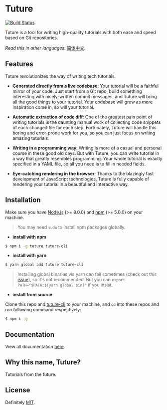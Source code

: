 # Tuture

[![Build Status](https://travis-ci.com/tutureproject/tuture.svg?branch=master)](https://travis-ci.com/tutureproject/tuture/)

Tuture is a tool for writing high-quality tutorials with both ease and speed based on Git repositories.

_Read this in other languages_: [简体中文](README.zh-CN.md).

## Features

Tuture revolutionizes the way of writing tech tutorials.

- **Generated directly from a live codebase**: Your tutorial will be a faithful mirror of your code. Just start from a Git repo, build something interesting with nicely-written commit messages, and Tuture will bring all the good things to your tutorial. Your codebase will grow as more inspiration come in, so will your tutorial.

- **Automatic extraction of code diff**: One of the greatest pain point of writing tutorials is the daunting manual work of collecting code snippets of each changed file for each step. Fortunately, Tuture will handle this boring and error-prone work for you, so you can just focus on writing amazing tuturials.

- **Writing in a programming way**: Writing is more of a casual and personal course in these good old days. But with Tuture, you can write tutorial in a way that greatly resembles programming. Your whole tutorial is exactly specified in a YAML file, so all you need is to fill in needed fields.

- **Eye-catching rendering in the browser**: Thanks to the blazingly fast development of JavaScript technologies, Tuture is fully capable of rendering your tutorial in a beautiful and interactive way.

## Installation

Make sure you have [Node.js](https://nodejs.org/) (>= 8.0.0) and [npm](https://www.npmjs.com/) (>= 5.0.0) on your machine.

> You may need `sudo` to install npm packages globally.

- **install with npm**

```bash
$ npm i -g tuture tuture-cli
```

- **install with yarn**

```bash
$ yarn global add tuture tuture-cli
```

> Installing global binaries via yarn can fail sometimes (check out this [issue](https://github.com/yarnpkg/yarn/issues/1321)), so it's not recommended. But you can `export PATH="$PATH:$(yarn global bin)"` if you insist.

- **install from source**

Clone this repo and [tuture-cli](https://github.com/tutureproject/cli) to your machine, and `cd` into these repos and run following command respectively:

```bash
$ npm i -g
```

## Documentation

View all documentation [here](https://github.com/tutureproject/docs).

## Why this name, Tuture?

Tutorials from the future.

## License

Definitely [MIT](LICENSE).
